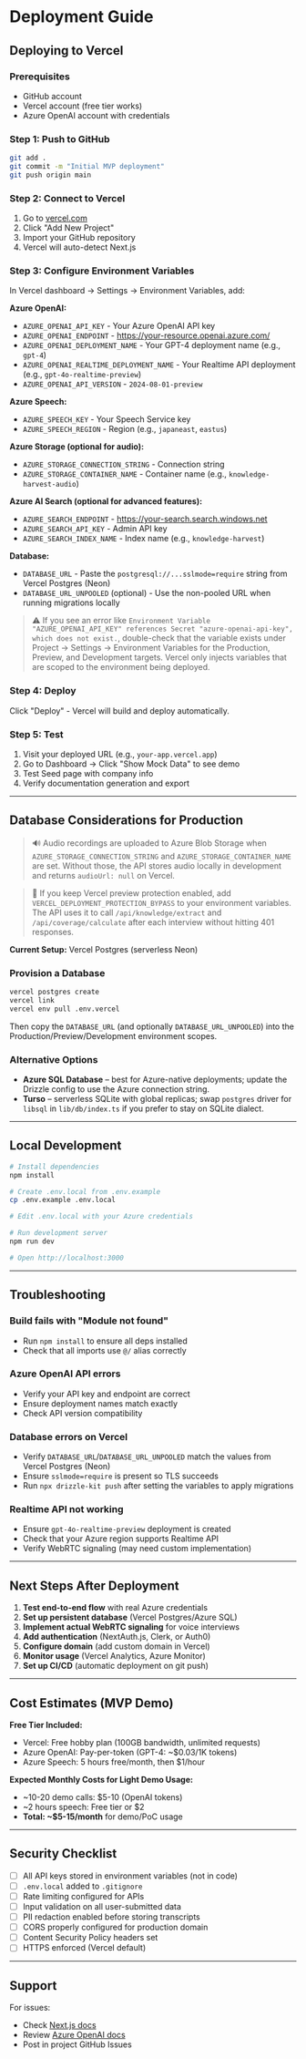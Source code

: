 # Deployment Guide

## Deploying to Vercel

### Prerequisites
- GitHub account
- Vercel account (free tier works)
- Azure OpenAI account with credentials

### Step 1: Push to GitHub

```bash
git add .
git commit -m "Initial MVP deployment"
git push origin main
```

### Step 2: Connect to Vercel

1. Go to [vercel.com](https://vercel.com)
2. Click "Add New Project"
3. Import your GitHub repository
4. Vercel will auto-detect Next.js

### Step 3: Configure Environment Variables

In Vercel dashboard → Settings → Environment Variables, add:

**Azure OpenAI:**
- `AZURE_OPENAI_API_KEY` - Your Azure OpenAI API key
- `AZURE_OPENAI_ENDPOINT` - https://your-resource.openai.azure.com/
- `AZURE_OPENAI_DEPLOYMENT_NAME` - Your GPT-4 deployment name (e.g., `gpt-4`)
- `AZURE_OPENAI_REALTIME_DEPLOYMENT_NAME` - Your Realtime API deployment (e.g., `gpt-4o-realtime-preview`)
- `AZURE_OPENAI_API_VERSION` - `2024-08-01-preview`

**Azure Speech:**
- `AZURE_SPEECH_KEY` - Your Speech Service key
- `AZURE_SPEECH_REGION` - Region (e.g., `japaneast`, `eastus`)

**Azure Storage (optional for audio):**
- `AZURE_STORAGE_CONNECTION_STRING` - Connection string
- `AZURE_STORAGE_CONTAINER_NAME` - Container name (e.g., `knowledge-harvest-audio`)

**Azure AI Search (optional for advanced features):**
- `AZURE_SEARCH_ENDPOINT` - https://your-search.search.windows.net
- `AZURE_SEARCH_API_KEY` - Admin API key
- `AZURE_SEARCH_INDEX_NAME` - Index name (e.g., `knowledge-harvest`)

**Database:**
- `DATABASE_URL` - Paste the `postgresql://...sslmode=require` string from Vercel Postgres (Neon)
- `DATABASE_URL_UNPOOLED` (optional) - Use the non-pooled URL when running migrations locally

> ⚠️ If you see an error like `Environment Variable "AZURE_OPENAI_API_KEY" references Secret "azure-openai-api-key", which does not exist.`, double-check that the variable exists under Project → Settings → Environment Variables for the Production, Preview, and Development targets. Vercel only injects variables that are scoped to the environment being deployed.

### Step 4: Deploy

Click "Deploy" - Vercel will build and deploy automatically.

### Step 5: Test

1. Visit your deployed URL (e.g., `your-app.vercel.app`)
2. Go to Dashboard → Click "Show Mock Data" to see demo
3. Test Seed page with company info
4. Verify documentation generation and export

---

## Database Considerations for Production

> 🔊 Audio recordings are uploaded to Azure Blob Storage when `AZURE_STORAGE_CONNECTION_STRING` and `AZURE_STORAGE_CONTAINER_NAME` are set. Without those, the API stores audio locally in development and returns `audioUrl: null` on Vercel.

> 🔐 If you keep Vercel preview protection enabled, add `VERCEL_DEPLOYMENT_PROTECTION_BYPASS` to your environment variables. The API uses it to call `/api/knowledge/extract` and `/api/coverage/calculate` after each interview without hitting 401 responses.

**Current Setup:** Vercel Postgres (serverless Neon)

### Provision a Database
```bash
vercel postgres create
vercel link
vercel env pull .env.vercel
```
Then copy the `DATABASE_URL` (and optionally `DATABASE_URL_UNPOOLED`) into the Production/Preview/Development environment scopes.

### Alternative Options
- **Azure SQL Database** – best for Azure-native deployments; update the Drizzle config to use the Azure connection string.
- **Turso** – serverless SQLite with global replicas; swap `postgres` driver for `libsql` in `lib/db/index.ts` if you prefer to stay on SQLite dialect.

---

## Local Development

```bash
# Install dependencies
npm install

# Create .env.local from .env.example
cp .env.example .env.local

# Edit .env.local with your Azure credentials

# Run development server
npm run dev

# Open http://localhost:3000
```

---

## Troubleshooting

### Build fails with "Module not found"
- Run `npm install` to ensure all deps installed
- Check that all imports use `@/` alias correctly

### Azure OpenAI API errors
- Verify your API key and endpoint are correct
- Ensure deployment names match exactly
- Check API version compatibility

### Database errors on Vercel
- Verify `DATABASE_URL`/`DATABASE_URL_UNPOOLED` match the values from Vercel Postgres (Neon)
- Ensure `sslmode=require` is present so TLS succeeds
- Run `npx drizzle-kit push` after setting the variables to apply migrations

### Realtime API not working
- Ensure `gpt-4o-realtime-preview` deployment is created
- Check that your Azure region supports Realtime API
- Verify WebRTC signaling (may need custom implementation)

---

## Next Steps After Deployment

1. **Test end-to-end flow** with real Azure credentials
2. **Set up persistent database** (Vercel Postgres/Azure SQL)
3. **Implement actual WebRTC signaling** for voice interviews
4. **Add authentication** (NextAuth.js, Clerk, or Auth0)
5. **Configure domain** (add custom domain in Vercel)
6. **Monitor usage** (Vercel Analytics, Azure Monitor)
7. **Set up CI/CD** (automatic deployment on git push)

---

## Cost Estimates (MVP Demo)

**Free Tier Included:**
- Vercel: Free hobby plan (100GB bandwidth, unlimited requests)
- Azure OpenAI: Pay-per-token (GPT-4: ~$0.03/1K tokens)
- Azure Speech: 5 hours free/month, then $1/hour

**Expected Monthly Costs for Light Demo Usage:**
- ~10-20 demo calls: $5-10 (OpenAI tokens)
- ~2 hours speech: Free tier or $2
- **Total: ~$5-15/month** for demo/PoC usage

---

## Security Checklist

- [ ] All API keys stored in environment variables (not in code)
- [ ] `.env.local` added to `.gitignore`
- [ ] Rate limiting configured for APIs
- [ ] Input validation on all user-submitted data
- [ ] PII redaction enabled before storing transcripts
- [ ] CORS properly configured for production domain
- [ ] Content Security Policy headers set
- [ ] HTTPS enforced (Vercel default)

---

## Support

For issues:
- Check [Next.js docs](https://nextjs.org/docs)
- Review [Azure OpenAI docs](https://learn.microsoft.com/azure/ai-services/openai/)
- Post in project GitHub Issues
